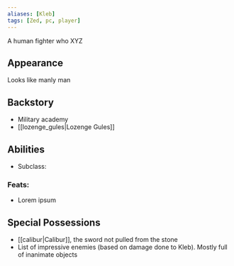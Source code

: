 ```yaml
---
aliases: [Kleb]
tags: [Zed, pc, player]
---
```

A human fighter who XYZ

## Appearance
Looks like manly man

## Backstory
- Military academy
- [[lozenge_gules|Lozenge Gules]]

## Abilities
- Subclass: 
### Feats:
- Lorem ipsum

## Special Possessions
- [[calibur|Calibur]], the sword not pulled from the stone
- List of impressive enemies (based on damage done to Kleb). Mostly full of inanimate objects